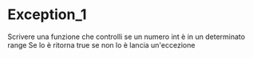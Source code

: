 # Exception_1
Scrivere una funzione che controlli se un numero int è in un determinato range
Se lo è ritorna true se non lo è lancia un'eccezione

